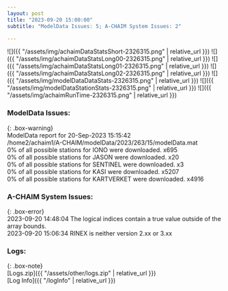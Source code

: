 ```yaml
---
layout: post
title: "2023-09-20 15:00:00"
subtitle: "ModelData Issues: 5; A-CHAIM System Issues: 2"

---
```


![]({{ "/assets/img/achaimDataStatsShort-2326315.png" | relative_url }})
![]({{ "/assets/img/achaimDataStatsLong00-2326315.png" | relative_url }})
![]({{ "/assets/img/achaimDataStatsLong01-2326315.png" | relative_url }})
![]({{ "/assets/img/achaimDataStatsLong02-2326315.png" | relative_url }})
![]({{ "/assets/img/modelDataDataStats-2326315.png" | relative_url }})
![]({{ "/assets/img/modelDataStationStats-2326315.png" | relative_url }})
![]({{ "/assets/img/achaimRunTime-2326315.png" | relative_url }})


### ModelData Issues:  
  
{: .box-warning}  
 ModelData report for 20-Sep-2023 15:15:42   
 /home2/achaim1/A-CHAIM/modelData/2023/263/15/modelData.mat   
 0% of all possible stations for IONO were downloaded. x695   
 0% of all possible stations for JASON were downloaded. x20   
 0% of all possible stations for SENTINEL were downloaded. x3   
 0% of all possible stations for KASI were downloaded. x5207   
 0% of all possible stations for KARTVERKET were downloaded. x4916   
  
### A-CHAIM System Issues:  
  
{: .box-error}  
2023-09-20 14:48:04 The logical indices contain a true value outside of the array bounds.  
2023-09-20 15:06:34 RINEX is neither version 2.xx or 3.xx  

### Logs:  
  
{: .box-note}  
[Logs.zip]({{ "/assets/other/logs.zip" | relative_url }})  
[Log Info]({{ "/logInfo" | relative_url }})  
